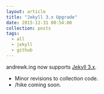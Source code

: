 ```yaml
---
layout: article
title: "Jekyll 3.x Upgrade"
date: 2015-12-31 00:54:00
collection: posts
tags:
  - all
  - jekyll
  - github
---
```


andrewk.ing now supports [Jekyll 3.x](https://jekyllrb.com/docs/upgrading/2-to-3/).

- Minor revisions to collection code.
- /hike coming soon.
